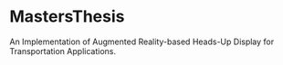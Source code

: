 # MastersThesis
An Implementation of Augmented Reality-based Heads-Up Display for Transportation Applications.
